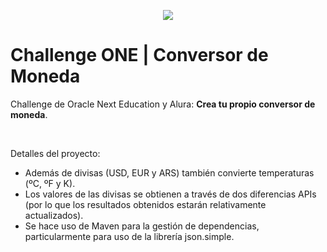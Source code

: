 <p align="center" >
     <img src="https://user-images.githubusercontent.com/110739445/206951485-8cc1df63-20f7-4c18-85da-2ab9f01b5e02.gif">
</p>


# Challenge ONE | Conversor de Moneda
Challenge de Oracle Next Education y Alura: <b>Crea tu propio conversor de moneda</b>.

<br>

Detalles del proyecto:
- Además de divisas (USD, EUR y ARS) también convierte temperaturas (ºC, ºF y K).
- Los valores de las divisas se obtienen a través de dos diferencias APIs (por lo que los resultados obtenidos estarán relativamente actualizados).
- Se hace uso de Maven para la gestión de dependencias, particularmente para uso de la librería json.simple.

<br>

